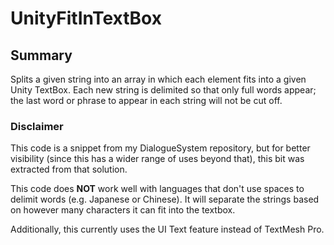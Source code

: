 # UnityFitInTextBox

## Summary

Splits a given string into an array in which each element fits into a given Unity TextBox. Each new string is delimited so that only full words appear; the last word or phrase to appear in each string will not be cut off.

### Disclaimer

This code is a snippet from my DialogueSystem repository, but for better visibility (since this has a wider range of uses beyond that), this bit was extracted from that solution.

This code does **NOT** work well with languages that don't use spaces to delimit words (e.g. Japanese or Chinese). It will separate the strings based on however many characters it can fit into the textbox.

Additionally, this currently uses the UI Text feature instead of TextMesh Pro.
